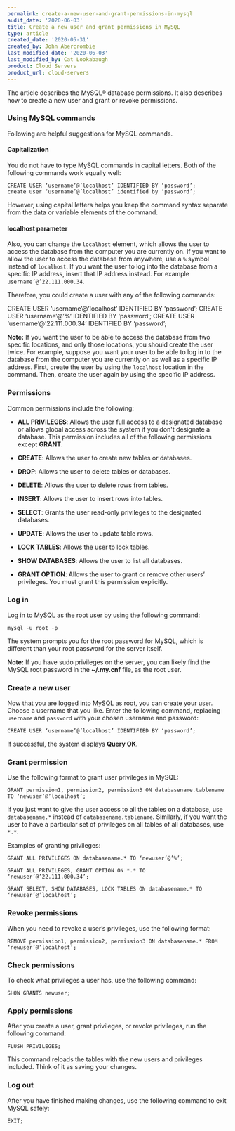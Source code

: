 ```yaml
---
permalink: create-a-new-user-and-grant-permissions-in-mysql
audit_date: '2020-06-03'
title: Create a new user and grant permissions in MySQL
type: article
created_date: '2020-05-31'
created_by: John Abercrombie
last_modified_date: '2020-06-03'
last_modified_by: Cat Lookabaugh
product: Cloud Servers
product_url: cloud-servers
---
```


The article describes the MySQL&reg; database permissions. It also describes how to create a new
user and grant or revoke permissions.

### Using MySQL commands

Following are helpful suggestions for MySQL commands.

#### Capitalization

You do not have to type MySQL commands in capital letters. Both of the following commands work equally well:

    CREATE USER ‘username’@’localhost’ IDENTIFIED BY ‘password’;
    create user ‘username’@’localhost’ identified by ‘password’;

However, using capital letters helps you keep the command syntax separate from the data or variable elements
of the command.

#### localhost parameter

Also, you can change the `localhost` element, which allows the user to access the database from the computer
you are currently on. If you want to allow the user to access the database from anywhere, use a `%` symbol
instead of `localhost`. If you want the user to log into the database from a specific IP address, insert that
IP address instead. For example `username’@’22.111.000.34`.

Therefore, you could create a user with any of the following commands:

CREATE USER ‘username’@’localhost’ IDENTIFIED BY ‘password’;
CREATE USER ‘username’@’%’ IDENTIFIED BY ‘password’;
CREATE USER ‘username’@’22.111.000.34’ IDENTIFIED BY ‘password’;

**Note:** If you want the user to be able to access the database from two specific locations, and only those
locations, you should create the user twice. For example, suppose you want your user to be able to log in to
the database from the computer you are currently on as well as a specific IP address. First, create the user
by using the `localhost` location in the command. Then, create the user again by using the specific IP address.

### Permissions

Common permissions include the following:

- **ALL PRIVILEGES**: Allows the user full access to a designated database or allows global access across
  the system if you don't designate a database. This permission includes all of the following permissions
  except **GRANT**.

- **CREATE**: Allows the user to create new tables or databases.

- **DROP**: Allows the user to delete tables or databases.

- **DELETE**: Allows the user to delete rows from tables.

- **INSERT**: Allows the user to insert rows into tables.

- **SELECT**: Grants the user read-only privileges to the designated databases.

- **UPDATE**: Allows the user to update table rows.

- **LOCK TABLES**: Allows the user to lock tables.

- **SHOW DATABASES**: Allows the user to list all databases.

- **GRANT OPTION**: Allows the user to grant or remove other users’ privileges. You must grant this permission
  explicitly.

### Log in

Log in to MySQL as the root user by using the following command:

    mysql -u root -p

The system prompts you for the root password for MySQL, which is different than your root password for
the server itself.

**Note:** If you have sudo privileges on the server, you can likely find the MySQL root password in the
**~/.my.cnf** file, as the root user.

### Create a new user

Now that you are logged into MySQL as root, you can create your user. Choose a username that you like.
Enter the following command, replacing `username` and `password` with your chosen username and password:

    CREATE USER ‘username’@’localhost’ IDENTIFIED BY ‘password’;

If successful, the system displays **Query OK**.
  
### Grant permission

Use the following format to grant user privileges in MySQL:

    GRANT permission1, permission2, permission3 ON databasename.tablename TO ‘newuser’@’localhost’;

If you just want to give the user access to all the tables on a database, use `databasename.*` instead
of `databasename.tablename`. Similarly, if you want the user to have a particular set of privileges on
all tables of all databases, use `*.*`.

Examples of granting privileges:

    GRANT ALL PRIVILEGES ON databasename.* TO ‘newuser’@’%’;

    GRANT ALL PRIVILEGES, GRANT OPTION ON *.* TO ‘newuser’@’22.111.000.34’;

    GRANT SELECT, SHOW DATABASES, LOCK TABLES ON databasename.* TO ‘newuser’@’localhost’;

### Revoke permissions

When you need to revoke a user’s privileges, use the following format:

    REMOVE permission1, permission2, permission3 ON databasename.* FROM ‘newuser’@’localhost’;
    
### Check permissions

To check what privileges a user has, use the following command:

    SHOW GRANTS newuser;
    
### Apply permissions

After you create a user, grant privileges, or revoke privileges, run the following command:

    FLUSH PRIVILEGES;

This command reloads the tables with the new users and privileges included. Think of it as saving your changes.

### Log out

After you have finished making changes, use the following command to exit MySQL safely:

    EXIT;
